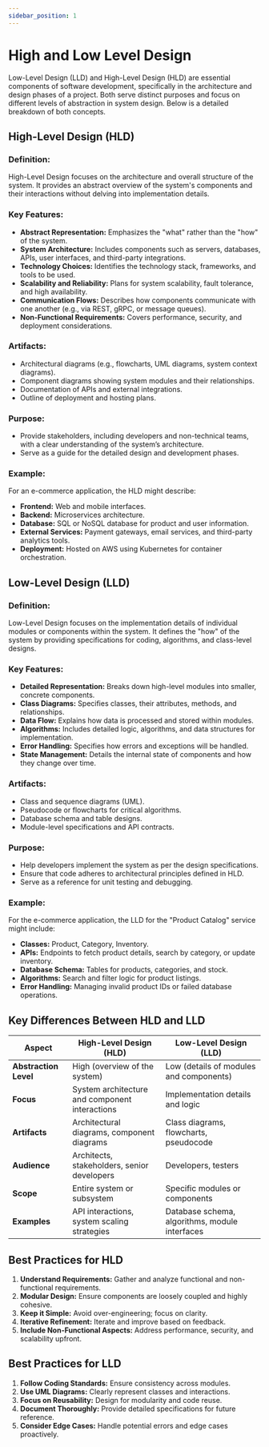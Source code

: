 ```yaml
---
sidebar_position: 1
---
```


# High and Low Level Design

Low-Level Design (LLD) and High-Level Design (HLD) are essential components of software development, specifically in the architecture and design phases of a project. Both serve distinct purposes and focus on different levels of abstraction in system design. Below is a detailed breakdown of both concepts.

## High-Level Design (HLD)

### Definition:

High-Level Design focuses on the architecture and overall structure of the system. It provides an abstract overview of the system's components and their interactions without delving into implementation details.

### Key Features:

- **Abstract Representation:** Emphasizes the "what" rather than the "how" of the system.
- **System Architecture:** Includes components such as servers, databases, APIs, user interfaces, and third-party integrations.
- **Technology Choices:** Identifies the technology stack, frameworks, and tools to be used.
- **Scalability and Reliability:** Plans for system scalability, fault tolerance, and high availability.
- **Communication Flows:** Describes how components communicate with one another (e.g., via REST, gRPC, or message queues).
- **Non-Functional Requirements:** Covers performance, security, and deployment considerations.

### Artifacts:

- Architectural diagrams (e.g., flowcharts, UML diagrams, system context diagrams).
- Component diagrams showing system modules and their relationships.
- Documentation of APIs and external integrations.
- Outline of deployment and hosting plans.

### Purpose:

- Provide stakeholders, including developers and non-technical teams, with a clear understanding of the system’s architecture.
- Serve as a guide for the detailed design and development phases.

### Example:

For an e-commerce application, the HLD might describe:

- **Frontend:** Web and mobile interfaces.
- **Backend:** Microservices architecture.
- **Database:** SQL or NoSQL database for product and user information.
- **External Services:** Payment gateways, email services, and third-party analytics tools.
- **Deployment:** Hosted on AWS using Kubernetes for container orchestration.

## Low-Level Design (LLD)

### Definition:

Low-Level Design focuses on the implementation details of individual modules or components within the system. It defines the "how" of the system by providing specifications for coding, algorithms, and class-level designs.

### Key Features:

- **Detailed Representation:** Breaks down high-level modules into smaller, concrete components.
- **Class Diagrams:** Specifies classes, their attributes, methods, and relationships.
- **Data Flow:** Explains how data is processed and stored within modules.
- **Algorithms:** Includes detailed logic, algorithms, and data structures for implementation.
- **Error Handling:** Specifies how errors and exceptions will be handled.
- **State Management:** Details the internal state of components and how they change over time.

### Artifacts:

- Class and sequence diagrams (UML).
- Pseudocode or flowcharts for critical algorithms.
- Database schema and table designs.
- Module-level specifications and API contracts.

### Purpose:

- Help developers implement the system as per the design specifications.
- Ensure that code adheres to architectural principles defined in HLD.
- Serve as a reference for unit testing and debugging.

### Example:

For the e-commerce application, the LLD for the "Product Catalog" service might include:

- **Classes:** Product, Category, Inventory.
- **APIs:** Endpoints to fetch product details, search by category, or update inventory.
- **Database Schema:** Tables for products, categories, and stock.
- **Algorithms:** Search and filter logic for product listings.
- **Error Handling:** Managing invalid product IDs or failed database operations.

## Key Differences Between HLD and LLD

| Aspect                | High-Level Design (HLD)                        | Low-Level Design (LLD)                         |
| --------------------- | ---------------------------------------------- | ---------------------------------------------- |
| **Abstraction Level** | High (overview of the system)                  | Low (details of modules and components)        |
| **Focus**             | System architecture and component interactions | Implementation details and logic               |
| **Artifacts**         | Architectural diagrams, component diagrams     | Class diagrams, flowcharts, pseudocode         |
| **Audience**          | Architects, stakeholders, senior developers    | Developers, testers                            |
| **Scope**             | Entire system or subsystem                     | Specific modules or components                 |
| **Examples**          | API interactions, system scaling strategies    | Database schema, algorithms, module interfaces |

## Best Practices for HLD

1. **Understand Requirements:** Gather and analyze functional and non-functional requirements.
2. **Modular Design:** Ensure components are loosely coupled and highly cohesive.
3. **Keep it Simple:** Avoid over-engineering; focus on clarity.
4. **Iterative Refinement:** Iterate and improve based on feedback.
5. **Include Non-Functional Aspects:** Address performance, security, and scalability upfront.

## Best Practices for LLD

1. **Follow Coding Standards:** Ensure consistency across modules.
2. **Use UML Diagrams:** Clearly represent classes and interactions.
3. **Focus on Reusability:** Design for modularity and code reuse.
4. **Document Thoroughly:** Provide detailed specifications for future reference.
5. **Consider Edge Cases:** Handle potential errors and edge cases proactively.
